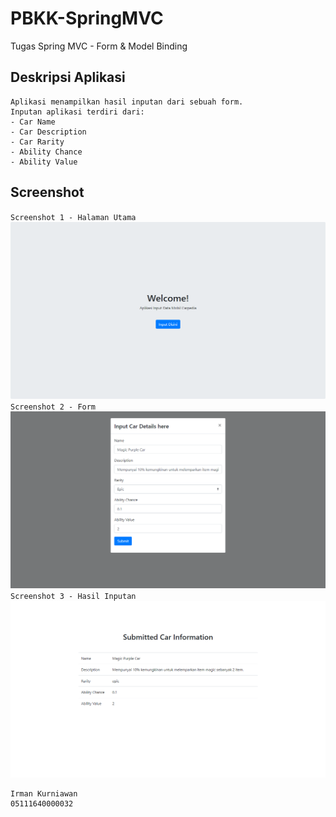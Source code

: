 # PBKK-SpringMVC
Tugas Spring MVC - Form & Model Binding

## Deskripsi Aplikasi

```
Aplikasi menampilkan hasil inputan dari sebuah form.
Inputan aplikasi terdiri dari:
- Car Name
- Car Description
- Car Rarity
- Ability Chance
- Ability Value
```

## Screenshot

`Screenshot 1 - Halaman Utama`
![Screenshot01](/img/screenshot01.PNG)
`Screenshot 2 - Form`
![Screenshot02](/img/screenshot02.PNG)
`Screenshot 3 - Hasil Inputan`
![Screenshot03](/img/screenshot03.PNG)

```
Irman Kurniawan
05111640000032
```
